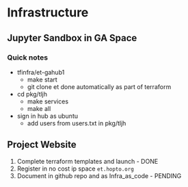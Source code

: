# Infrastructure

## Jupyter Sandbox in GA Space

### Quick notes


- tfinfra/et-gahub1
	- make start
	- git clone et done automatically as part of terraform
- cd pkg/tljh
	- make services
	- make all
- sign in hub as ubuntu
	- add users from users.txt in pkg/tljh


## Project Website

1. Complete terraform templates and launch - DONE
2. Register in no cost ip space ```et.hopto.org```
3. Document in github repo and as Infra_as_code - PENDING

